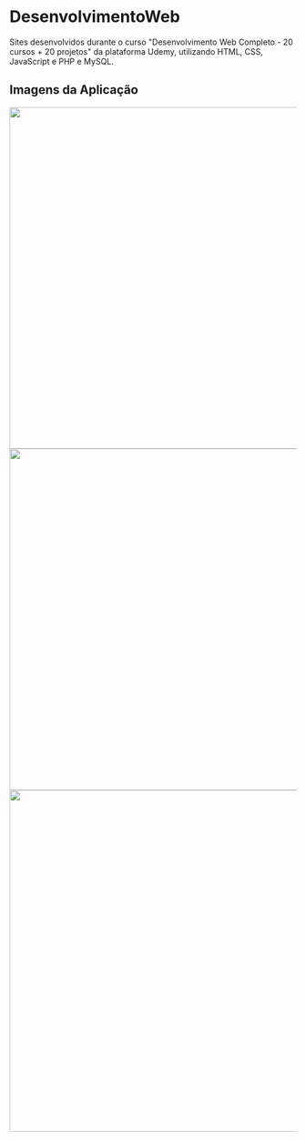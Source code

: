 # DesenvolvimentoWeb

Sites desenvolvidos durante o curso "Desenvolvimento Web Completo - 20 cursos + 20 projetos" da plataforma Udemy, utilizando HTML, CSS, JavaScript e PHP e MySQL.

## Imagens da Aplicação

<p align="middle">
  <img src="https://user-images.githubusercontent.com/38816154/223028854-380233d5-dcc9-4020-8875-79a22311df86.png" width="600">
  <img src="https://user-images.githubusercontent.com/38816154/223028858-7771e9f8-e256-4ae8-b12a-c18e377f2513.png" width="600">
  <img src="https://user-images.githubusercontent.com/38816154/223028859-80290f09-891a-4ff8-93b9-6832eb3aa68d.png" width="600">
</p>
